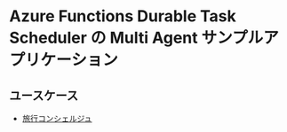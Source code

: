 # Azure Functions Durable Task Scheduler の Multi Agent サンプルアプリケーション

## ユースケース
- [旅行コンシェルジュ](./travel-concierge/README.md)

